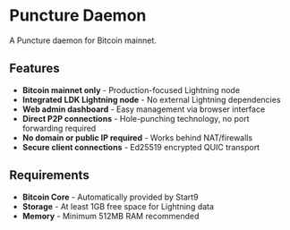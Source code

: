 # Puncture Daemon

A Puncture daemon for Bitcoin mainnet.

## Features

- **Bitcoin mainnet only** - Production-focused Lightning node
- **Integrated LDK Lightning node** - No external Lightning dependencies
- **Web admin dashboard** - Easy management via browser interface
- **Direct P2P connections** - Hole-punching technology, no port forwarding required
- **No domain or public IP required** - Works behind NAT/firewalls
- **Secure client connections** - Ed25519 encrypted QUIC transport

## Requirements

- **Bitcoin Core** - Automatically provided by Start9
- **Storage** - At least 1GB free space for Lightning data
- **Memory** - Minimum 512MB RAM recommended